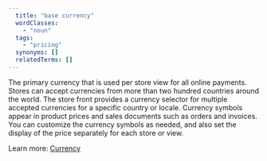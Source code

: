 ```yaml
---
  title: "base currency"
  wordClasses:
    - "noun"
  tags:
    - "pricing"
  synonyms: []
  relatedTerms: [] 
---
```

The primary currency that is used per store view for all online payments.
Stores can accept currencies from more than two hundred countries around the world.
The store front provides a currency selector for multiple accepted currencies for a specific country or locale.
Currency symbols appear in product prices and sales documents such as orders and invoices.
You can customize the currency symbols as needed, and also set the display of the price separately for each store or view.

Learn more: [Currency](https://docs.magento.com/m2/ee/user_guide/stores/currency.html)
